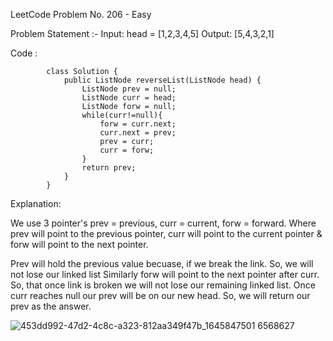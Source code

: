LeetCode Problem No. 206 - Easy 

Problem Statement :-
Input: head = [1,2,3,4,5]
Output: [5,4,3,2,1]

Code :

            class Solution {
                public ListNode reverseList(ListNode head) {
                    ListNode prev = null;
                    ListNode curr = head;
                    ListNode forw = null;
                    while(curr!=null){
                        forw = curr.next;
                        curr.next = prev;
                        prev = curr;
                        curr = forw;
                    }
                    return prev;
                }
            }

Explanation:  

We use 3 pointer's prev = previous, curr = current, forw = forward. Where prev will point to the previous pointer, curr will point to the current pointer & forw will point to the next pointer.

Prev will hold the previous value becuase, if we break the link. So, we will not lose our linked list
Similarly forw will point to the next pointer after curr. So, that once link is broken we will not lose our remaining linked list.
Once curr reaches null our prev will be on our new head. So, we will return our prev as the answer.


![453dd992-47d2-4c8c-a323-812aa349f47b_1645847501 6568627](https://github.com/anunayreddy22/Data-Structures-and-Algorithms/assets/156383908/eab3a0e6-c305-4eb4-80d5-593d87a286e6)


















